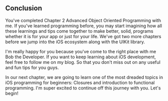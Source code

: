 ## Conclusion
You've completed Chapter 2 Advanced Object Oriented Programming with me. If you've learned programming before, you may start imagining how all these learnings and tips come together to make better, solid, programs whether it is for your app or just for your life. We've got two more chapters before we jump into the iOS ecosystem along with the UIKit library.

I'm really happy for you because you've come to the right place with me Bob the Developer. If you want to keep learning about iOS development, feel free to follow me on my blog. So that you don't miss out on any useful and fun tips for you guys.

 In our next chapter, we are going to learn one of the most dreaded topics in iOS programming for beginners: Closures and introduction to functional programming. I'm super excited to continue off this journey with you. Let's begin!
